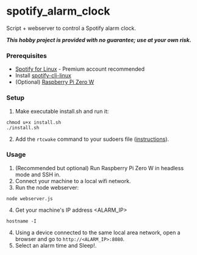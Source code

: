 # spotify_alarm_clock
Script + webserver to control a Spotify alarm clock.

***This hobby project is provided with no guarantee; use at your own risk.***

### Prerequisites
- [Spotify for Linux](https://www.spotify.com/download/linux) - Premium account recommended
- Install [spotify-cli-linux](https://github.com/pwittchen/spotify-cli-linux)
- (Optional) [Raspberry Pi Zero W](https://www.raspberrypi.org/products/raspberry-pi-zero-w/)

### Setup
1. Make executable install.sh and run it:
```
chmod u+x install.sh
./install.sh
```
2. Add the `rtcwake` command to your sudoers file ([instructions](https://www.digitalocean.com/community/tutorials/how-to-edit-the-sudoers-file-on-ubuntu-and-centos)).

### Usage
1. (Recommended but optional) Run Raspberry Pi Zero W in headless mode and SSH in.
2. Connect your machine to a local wifi network.
3. Run the node webserver:
```
node webserver.js
```
4. Get your machine's IP address <ALARM_IP>
```
hostname -I
```
4. Using a device connected to the same local area network, open a browser and go to `http://<ALARM_IP>:8080`.
5. Select an alarm time and Sleep!. 
